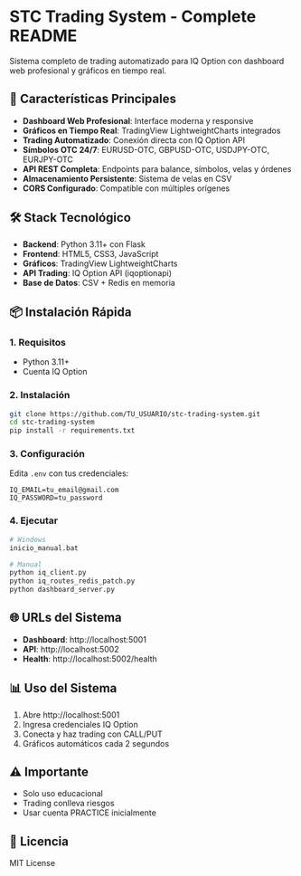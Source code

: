 # STC Trading System - Complete README

Sistema completo de trading automatizado para IQ Option con dashboard web profesional y gráficos en tiempo real.

## 🚀 Características Principales

- **Dashboard Web Profesional**: Interface moderna y responsive
- **Gráficos en Tiempo Real**: TradingView LightweightCharts integrados  
- **Trading Automatizado**: Conexión directa con IQ Option API
- **Símbolos OTC 24/7**: EURUSD-OTC, GBPUSD-OTC, USDJPY-OTC, EURJPY-OTC
- **API REST Completa**: Endpoints para balance, símbolos, velas y órdenes
- **Almacenamiento Persistente**: Sistema de velas en CSV
- **CORS Configurado**: Compatible con múltiples orígenes

## 🛠️ Stack Tecnológico

- **Backend**: Python 3.11+ con Flask
- **Frontend**: HTML5, CSS3, JavaScript
- **Gráficos**: TradingView LightweightCharts
- **API Trading**: IQ Option API (iqoptionapi)
- **Base de Datos**: CSV + Redis en memoria

## 📦 Instalación Rápida

### 1. Requisitos
- Python 3.11+
- Cuenta IQ Option

### 2. Instalación
```bash
git clone https://github.com/TU_USUARIO/stc-trading-system.git
cd stc-trading-system
pip install -r requirements.txt
```

### 3. Configuración
Edita `.env` con tus credenciales:
```env
IQ_EMAIL=tu_email@gmail.com
IQ_PASSWORD=tu_password
```

### 4. Ejecutar
```bash
# Windows
inicio_manual.bat

# Manual
python iq_client.py
python iq_routes_redis_patch.py  
python dashboard_server.py
```

## 🌐 URLs del Sistema

- **Dashboard**: http://localhost:5001
- **API**: http://localhost:5002  
- **Health**: http://localhost:5002/health

## 📊 Uso del Sistema

1. Abre http://localhost:5001
2. Ingresa credenciales IQ Option
3. Conecta y haz trading con CALL/PUT
4. Gráficos automáticos cada 2 segundos

## ⚠️ Importante

- Solo uso educacional
- Trading conlleva riesgos
- Usar cuenta PRACTICE inicialmente

## 📄 Licencia

MIT License

